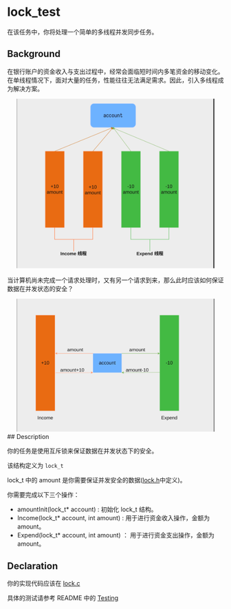 # lock_test

在该任务中，你将处理一个简单的多线程并发同步任务。

## Background

在银行账户的资金收入与支出过程中，经常会面临短时间内多笔资金的移动变化。在单线程情况下，面对大量的任务，性能往往无法满足需求。因此，引入多线程成为解决方案。

<div style="text-align: center;">
    <img src="lock_test.png" style="zoom: 45%;" />
</div>

当计算机尚未完成一个请求处理时，又有另一个请求到来，那么此时应该如何保证数据在并发状态的安全？

<div style="text-align: center;">
    <img src="lock_test2.png" style="zoom: 45%;" />
</div>
## Description

你的任务是使用互斥锁来保证数据在并发状态下的安全。

该结构定义为 `lock_t`

lock_t 中的 amount 是你需要保证并发安全的数据([lock.h](../../src/include/lock.h)中定义)。

你需要完成以下三个操作：
- amountInit(lock_t* account) : 初始化 lock_t 结构。
- Income(lock_t* account, int amount) : 用于进行资金收入操作，金额为 amount。
- Expend(lock_t* account, int amount) ： 用于进行资金支出操作，金额为 amount。

## Declaration

你的实现代码应该在 [lock.c](../../src/lock/lock.c)

具体的测试请参考 README 中的 [Testing](../../README.md)